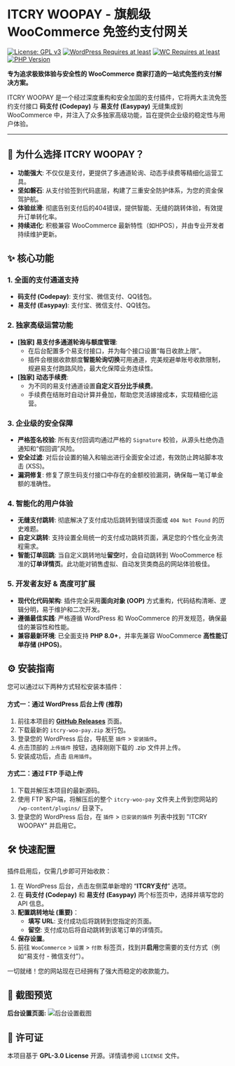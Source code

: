 # ITCRY WOOPAY - 旗舰级 WooCommerce 免签约支付网关

[![License: GPL v3](https://img.shields.io/badge/License-GPLv3-blue.svg)](https://www.gnu.org/licenses/gpl-3.0)
[![WordPress Requires at least](https://img.shields.io/badge/WordPress-%3E%3D5.0-blue.svg)](https://wordpress.org/download/)
[![WC Requires at least](https://img.shields.io/badge/WooCommerce-%3E%3D5.0-blue.svg)](https://woocommerce.com/)
[![PHP Version](https://img.shields.io/badge/PHP-%3E%3D8.0-blue.svg)](https://www.php.net/)

**专为追求极致体验与安全性的 WooCommerce 商家打造的一站式免签约支付解决方案。**

ITCRY WOOPAY 是一个经过深度重构和安全加固的支付插件，它将两大主流免签约支付接口 **码支付 (Codepay)** 与 **易支付 (Easypay)** 无缝集成到 WooCommerce 中，并注入了众多独家高级功能，旨在提供企业级的稳定性与用户体验。

---

## 🚀 为什么选择 ITCRY WOOPAY？

*   **功能强大**: 不仅仅是支付，更提供了多通道轮询、动态手续费等精细化运营工具。
*   **坚如磐石**: 从支付验签到代码底层，构建了三重安全防护体系，为您的资金保驾护航。
*   **体验丝滑**: 彻底告别支付后的404错误，提供智能、无缝的跳转体验，有效提升订单转化率。
*   **持续进化**: 积极兼容 WooCommerce 最新特性（如HPOS），并由专业开发者持续维护更新。

## ✨ 核心功能

### 1. 全面的支付通道支持

*   **码支付 (Codepay)**: 支付宝、微信支付、QQ钱包。
*   **易支付 (Easypay)**: 支付宝、微信支付、QQ钱包。

### 2. 独家高级运营功能

*   **[独家] 易支付多通道轮询与额度管理**:
    *   在后台配置多个易支付接口，并为每个接口设置“每日收款上限”。
    *   插件会根据收款额度**智能轮询切换**可用通道，完美规避单账号收款限制，规避易支付跑路风险，最大化保障业务连续性。
*   **[独家] 动态手续费**:
    *   为不同的易支付通道设置**自定义百分比手续费**。
    *   手续费在结账时自动计算并叠加，帮助您灵活嫁接成本，实现精细化运营。

### 3. 企业级的安全保障

*   **严格签名校验**: 所有支付回调均通过严格的 `Signature` 校验，从源头杜绝伪造通知和“假回调”风险。
*   **安全过滤**: 对后台设置的输入和输出进行全面安全过滤，有效防止跨站脚本攻击 (XSS)。
*   **漏洞修复**: 修复了原生码支付接口中存在的金额校验漏洞，确保每一笔订单金额的准确性。

### 4. 智能化的用户体验

*   **无缝支付跳转**: 彻底解决了支付成功后跳转到错误页面或 `404 Not Found` 的历史难题。
*   **自定义跳转**: 支持设置全局统一的支付成功跳转页面，满足您的个性化业务流程需求。
*   **智能订单回跳**: 当自定义跳转地址**留空**时，会自动跳转到 WooCommerce 标准的**订单详情页**。此功能对销售虚拟、自动发货类商品的网站体验极佳。

### 5. 开发者友好 & 高度可扩展

*   **现代化代码架构**: 插件完全采用**面向对象 (OOP)** 方式重构，代码结构清晰、逻辑分明，易于维护和二次开发。
*   **遵循最佳实践**: 严格遵循 WordPress 和 WooCommerce 的开发规范，确保最佳的兼容性和性能。
*   **兼容最新环境**: 已全面支持 **PHP 8.0+**，并率先兼容 WooCommerce **高性能订单存储 (HPOS)**。

## ⚙️ 安装指南

您可以通过以下两种方式轻松安装本插件：

#### 方式一：通过 WordPress 后台上传 (推荐)

1.  前往本项目的 [**GitHub Releases**](https://github.com/16188/itcry-woo-pay/releases) 页面。
2.  下载最新的 `itcry-woo-pay.zip` 发行包。
3.  登录您的 WordPress 后台，导航至 `插件` > `安装插件`。
4.  点击顶部的 `上传插件` 按钮，选择刚刚下载的 .zip 文件并上传。
5.  安装成功后，点击 `启用插件`。

#### 方式二：通过 FTP 手动上传

1.  下载并解压本项目的最新源码。
2.  使用 FTP 客户端，将解压后的整个 `itcry-woo-pay` 文件夹上传到您网站的 `/wp-content/plugins/` 目录下。
3.  登录您的 WordPress 后台，在 `插件` > `已安装的插件` 列表中找到 "ITCRY WOOPAY" 并启用它。

## 🛠️ 快速配置

插件启用后，仅需几步即可开始收款：

1.  在 WordPress 后台，点击左侧菜单新增的 “**ITCRY支付**” 选项。
2.  在 **码支付 (Codepay)** 和 **易支付 (Easypay)** 两个标签页中，选择并填写您的 API 信息。
3.  **配置跳转地址 (重要)**：
    *   **填写 URL**: 支付成功后将跳转到您指定的页面。
    *   **留空**: 支付成功后将自动跳转到该笔订单的详情页。
4.  **保存设置**。
5.  前往 `WooCommerce` > `设置` > `付款` 标签页，找到并**启用**您需要的支付方式（例如“易支付 - 微信支付”）。

一切就绪！您的网站现在已经拥有了强大而稳定的收款能力。

## 📸 截图预览

**后台设置页面:**
![后台设置截图](https://sc04.alicdn.com/kf/A611d385ef3ee43ba979f16656d3a9070W/231863025/A611d385ef3ee43ba979f16656d3a9070W.jpg)

## 📄 许可证

本项目基于 **GPL-3.0 License** 开源。详情请参阅 `LICENSE` 文件。
